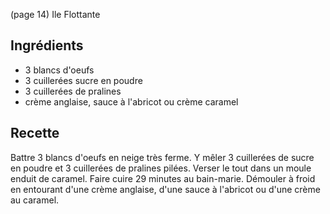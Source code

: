 (page 14)
		Ile Flottante

## Ingrédients
* 3 blancs d'oeufs
* 3 cuillerées sucre en poudre
* 3 cuillerées de pralines
* crème anglaise, sauce à l'abricot ou crème caramel

## Recette
Battre 3 blancs d'oeufs en neige très ferme. Y mêler 3 cuillerées de
sucre en poudre et 3 cuillerées de pralines pilées. Verser le tout
dans un moule enduit de caramel. Faire cuire 29 minutes au
bain-marie. Démouler à froid en entourant d'une crème anglaise, d'une
sauce à l'abricot ou d'une crème au caramel.


